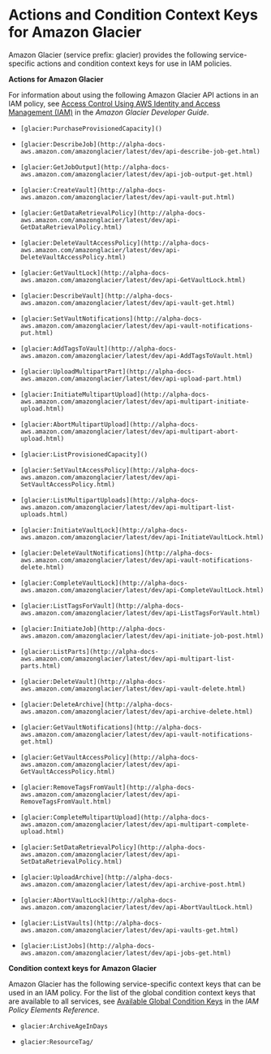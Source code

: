 # Actions and Condition Context Keys for Amazon Glacier<a name="list_glacier"></a>

Amazon Glacier \(service prefix: glacier\) provides the following service\-specific actions and condition context keys for use in IAM policies\.

**Actions for Amazon Glacier**

For information about using the following Amazon Glacier API actions in an IAM policy, see [Access Control Using AWS Identity and Access Management \(IAM\)](http://alpha-docs-aws.amazon.com/amazonglacier/latest/dev/using-iam-with-amazon-glacier.html) in the *Amazon Glacier Developer Guide*\.

+ `[glacier:PurchaseProvisionedCapacity]()`

+ `[glacier:DescribeJob](http://alpha-docs-aws.amazon.com/amazonglacier/latest/dev/api-describe-job-get.html)`

+ `[glacier:GetJobOutput](http://alpha-docs-aws.amazon.com/amazonglacier/latest/dev/api-job-output-get.html)`

+ `[glacier:CreateVault](http://alpha-docs-aws.amazon.com/amazonglacier/latest/dev/api-vault-put.html)`

+ `[glacier:GetDataRetrievalPolicy](http://alpha-docs-aws.amazon.com/amazonglacier/latest/dev/api-GetDataRetrievalPolicy.html)`

+ `[glacier:DeleteVaultAccessPolicy](http://alpha-docs-aws.amazon.com/amazonglacier/latest/dev/api-DeleteVaultAccessPolicy.html)`

+ `[glacier:GetVaultLock](http://alpha-docs-aws.amazon.com/amazonglacier/latest/dev/api-GetVaultLock.html)`

+ `[glacier:DescribeVault](http://alpha-docs-aws.amazon.com/amazonglacier/latest/dev/api-vault-get.html)`

+ `[glacier:SetVaultNotifications](http://alpha-docs-aws.amazon.com/amazonglacier/latest/dev/api-vault-notifications-put.html)`

+ `[glacier:AddTagsToVault](http://alpha-docs-aws.amazon.com/amazonglacier/latest/dev/api-AddTagsToVault.html)`

+ `[glacier:UploadMultipartPart](http://alpha-docs-aws.amazon.com/amazonglacier/latest/dev/api-upload-part.html)`

+ `[glacier:InitiateMultipartUpload](http://alpha-docs-aws.amazon.com/amazonglacier/latest/dev/api-multipart-initiate-upload.html)`

+ `[glacier:AbortMultipartUpload](http://alpha-docs-aws.amazon.com/amazonglacier/latest/dev/api-multipart-abort-upload.html)`

+ `[glacier:ListProvisionedCapacity]()`

+ `[glacier:SetVaultAccessPolicy](http://alpha-docs-aws.amazon.com/amazonglacier/latest/dev/api-SetVaultAccessPolicy.html)`

+ `[glacier:ListMultipartUploads](http://alpha-docs-aws.amazon.com/amazonglacier/latest/dev/api-multipart-list-uploads.html)`

+ `[glacier:InitiateVaultLock](http://alpha-docs-aws.amazon.com/amazonglacier/latest/dev/api-InitiateVaultLock.html)`

+ `[glacier:DeleteVaultNotifications](http://alpha-docs-aws.amazon.com/amazonglacier/latest/dev/api-vault-notifications-delete.html)`

+ `[glacier:CompleteVaultLock](http://alpha-docs-aws.amazon.com/amazonglacier/latest/dev/api-CompleteVaultLock.html)`

+ `[glacier:ListTagsForVault](http://alpha-docs-aws.amazon.com/amazonglacier/latest/dev/api-ListTagsForVault.html)`

+ `[glacier:InitiateJob](http://alpha-docs-aws.amazon.com/amazonglacier/latest/dev/api-initiate-job-post.html)`

+ `[glacier:ListParts](http://alpha-docs-aws.amazon.com/amazonglacier/latest/dev/api-multipart-list-parts.html)`

+ `[glacier:DeleteVault](http://alpha-docs-aws.amazon.com/amazonglacier/latest/dev/api-vault-delete.html)`

+ `[glacier:DeleteArchive](http://alpha-docs-aws.amazon.com/amazonglacier/latest/dev/api-archive-delete.html)`

+ `[glacier:GetVaultNotifications](http://alpha-docs-aws.amazon.com/amazonglacier/latest/dev/api-vault-notifications-get.html)`

+ `[glacier:GetVaultAccessPolicy](http://alpha-docs-aws.amazon.com/amazonglacier/latest/dev/api-GetVaultAccessPolicy.html)`

+ `[glacier:RemoveTagsFromVault](http://alpha-docs-aws.amazon.com/amazonglacier/latest/dev/api-RemoveTagsFromVault.html)`

+ `[glacier:CompleteMultipartUpload](http://alpha-docs-aws.amazon.com/amazonglacier/latest/dev/api-multipart-complete-upload.html)`

+ `[glacier:SetDataRetrievalPolicy](http://alpha-docs-aws.amazon.com/amazonglacier/latest/dev/api-SetDataRetrievalPolicy.html)`

+ `[glacier:UploadArchive](http://alpha-docs-aws.amazon.com/amazonglacier/latest/dev/api-archive-post.html)`

+ `[glacier:AbortVaultLock](http://alpha-docs-aws.amazon.com/amazonglacier/latest/dev/api-AbortVaultLock.html)`

+ `[glacier:ListVaults](http://alpha-docs-aws.amazon.com/amazonglacier/latest/dev/api-vaults-get.html)`

+ `[glacier:ListJobs](http://alpha-docs-aws.amazon.com/amazonglacier/latest/dev/api-jobs-get.html)`

**Condition context keys for Amazon Glacier**

Amazon Glacier has the following service\-specific context keys that can be used in an IAM policy\. For the list of the global condition context keys that are available to all services, see [Available Global Condition Keys](reference_policies_condition-keys.md#AvailableKeys) in the *IAM Policy Elements Reference*\.

+ `glacier:ArchiveAgeInDays`

+ `glacier:ResourceTag/`